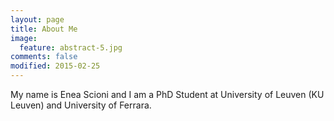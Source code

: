 ```yaml
---
layout: page
title: About Me
image:
  feature: abstract-5.jpg
comments: false
modified: 2015-02-25
---
```


My name is Enea Scioni and I am a PhD Student at University of Leuven (KU Leuven) and University of Ferrara.
